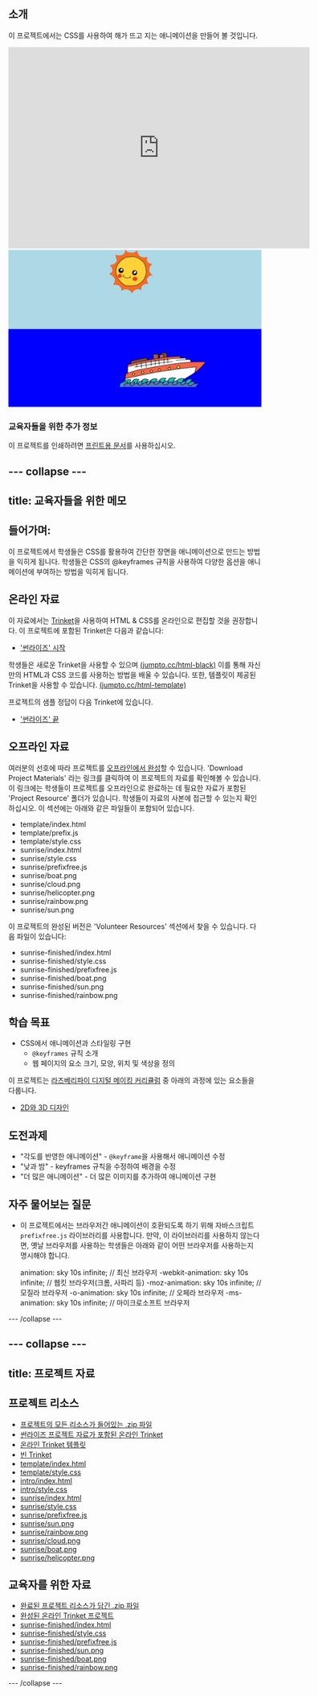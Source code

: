 ## 소개

이 프로젝트에서는 CSS를 사용하여 해가 뜨고 지는 애니메이션을 만들어 볼 것입니다.

<div class="trinket">
  <iframe src="https://trinket.io/embed/html/abcc0284a3?outputOnly=true&start=result" width="600" height="400" frameborder="0" marginwidth="0" marginheight="0" allowfullscreen>
  </iframe>
  <img src="images/sunrise-final.png">
</div>

### 교육자들을 위한 추가 정보

이 프로젝트를 인쇄하려면 [프린트용 문서](https://projects.raspberrypi.org/en/projects/sunrise/print)를 사용하십시오.

## \--- collapse \---

## title: 교육자들을 위한 메모

## 들어가며:

이 프로젝트에서 학생들은 CSS를 활용하여 간단한 장면을 애니메이션으로 만드는 방법을 익히게 됩니다. 학생들은 CSS의 @keyframes 규칙을 사용하여 다양한 옵션을 애니메이션에 부여하는 방법을 익히게 됩니다.

## 온라인 자료

이 자료에서는 [Trinket](https://trinket.io/)을 사용하여 HTML & CSS를 온라인으로 편집할 것을 권장합니다. 이 프로젝트에 포함된 Trinket은 다음과 같습니다:

+ ['썬라이즈' 시작](https://trinket.io/html/web-sunrise)

학생들은 새로운 Trinket을 사용할 수 있으며 [(jumpto.cc/html-black)](http://jumpto.cc/html-blank) 이를 통해 자신만의 HTML과 CSS 코드를 사용하는 방법을 배울 수 있습니다. 또한, 템플릿이 제공된 Trinket을 사용할 수 있습니다. [(jumpto.cc/html-template)](http://jumpto.cc/html-template)

프로젝트의 샘플 정답이 다음 Trinket에 있습니다.

+ ['썬라이즈' 끝](https://trinket.io/html/abcc0284a3)

## 오프라인 자료

여러분의 선호에 따라 프로젝트를 [오프라인에서 완성](../offline.html)할 수 있습니다. 'Download Project Materials' 라는 링크를 클릭하여 이 프로젝트의 자료를 확인해볼 수 있습니다. 이 링크에는 학생들이 프로젝트를 오프라인으로 완료하는 데 필요한 자료가 포함된 'Project Resource' 폴더가 있습니다. 학생들이 자료의 사본에 접근할 수 있는지 확인하십시오. 이 섹션에는 아래와 같은 파일들이 포함되어 있습니다.

+ template/index.html
+ template/prefix.js
+ template/style.css
+ sunrise/index.html
+ sunrise/style.css
+ sunrise/prefixfree.js
+ sunrise/boat.png
+ sunrise/cloud.png
+ sunrise/helicopter.png
+ sunrise/rainbow.png
+ sunrise/sun.png

이 프로젝트의 완성된 버전은 'Volunteer Resources' 섹션에서 찾을 수 있습니다. 다음 파일이 있습니다:

+ sunrise-finished/index.html
+ sunrise-finished/style.css
+ sunrise-finished/prefixfree.js
+ sunrise-finished/boat.png
+ sunrise-finished/sun.png
+ sunrise-finished/rainbow.png

## 학습 목표

+ CSS에서 애니메이션과 스타일링 구현 
    + `@keyframes` 규칙 소개
    + 웹 페이지의 요소 크기, 모양, 위치 및 색상을 정의

이 프로젝트는 [라즈베리파이 디지털 메이킹 커리큘럼](http://rpf.io/curriculum) 중 아래의 과정에 있는 요소들을 다룹니다.

+ [2D와 3D 디자인](https://www.raspberrypi.org/curriculum/design/creator)

## 도전과제

+ "각도를 반영한 애니메이션" - `@keyframe`을 사용해서 애니메이션 수정
+ "낮과 밤" - keyframes 규칙을 수정하여 배경을 수정
+ "더 많은 애니메이션" - 더 많은 이미지를 추가하여 애니메이션 구현 

## 자주 물어보는 질문

+ 이 프로젝트에서는 브라우저간 애니메이션이 호환되도록 하기 위해 자바스크립트 `prefixfree.js` 라이브러리를 사용합니다. 만약, 이 라이브러리를 사용하지 않는다면, 옛날 브라우저를 사용하는 학생들은 아래와 같이 어떤 브라우저를 사용하는지 명시해야 합니다.

    animation: sky 10s infinite;            // 최신 브라우저
    -webkit-animation: sky 10s infinite;    // 웹킷 브라우저(크롬, 사파리 등)
    -moz-animation: sky 10s infinite;       // 모질라 브라우저
    -o-animation: sky 10s infinite;         // 오페라 브라우저
    -ms-animation: sky 10s infinite;        // 마이크로소프트 브라우저 
    

\--- /collapse \---

## \--- collapse \---

## title: 프로젝트 자료

## 프로젝트 리소스

+ [프로젝트의 모든 리소스가 들어있는 .zip 파일](resources/sunrise-project-resources.zip)
+ [썬라이즈 프로젝트 자료가 포함된 온라인 Trinket](http://jumpto.cc/web-sunrise)
+ [온라인 Trinket 템플릿](http://jumpto.cc/trinket-template)
+ [빈 Trinket](http://jumpto.cc/trinket-blank)
+ [template/index.html](resources/template-index.html)
+ [template/style.css](resources/template-style.css)
+ [intro/index.html](resources/intro-index.html)
+ [intro/style.css](resources/intro-style.css)
+ [sunrise/index.html](resources/sunrise-index.html)
+ [sunrise/style.css](resources/sunrise-style.css)
+ [sunrise/prefixfree.js](resources/sunrise-prefixfree.js)
+ [sunrise/sun.png](resources/sunrise-sun.png)
+ [sunrise/rainbow.png](resources/sunrise-rainbow.png)
+ [sunrise/cloud.png](resources/sunrise-cloud.png)
+ [sunrise/boat.png](resources/sunrise-boat.png)
+ [sunrise/helicopter.png](resources/sunrise-helicopter.png)

## 교육자를 위한 자료

+ [완료된 프로젝트 리소스가 담긴 .zip 파일](resources/sunrise-volunteer-resources.zip)
+ [완성된 온라인 Trinket 프로젝트](https://trinket.io/html/abcc0284a3)
+ [sunrise-finished/index.html](resources/sunrise-finished-index.html)
+ [sunrise-finished/style.css](resources/sunrise-finished-style.css)
+ [sunrise-finished/prefixfree.js](resources/sunrise-finished-prefixfree.js)
+ [sunrise-finished/sun.png](resources/sunrise-finished-sun.png)
+ [sunrise-finished/boat.png](resources/sunrise-finished-boat.png)
+ [sunrise-finished/rainbow.png](resources/sunrise-finished-rainbow.png)

\--- /collapse \---